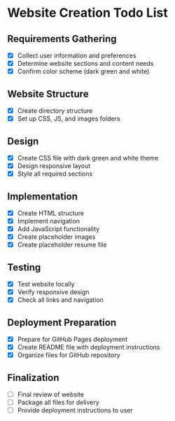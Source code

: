 # Website Creation Todo List

## Requirements Gathering
- [x] Collect user information and preferences
- [x] Determine website sections and content needs
- [x] Confirm color scheme (dark green and white)

## Website Structure
- [x] Create directory structure
- [x] Set up CSS, JS, and images folders

## Design
- [x] Create CSS file with dark green and white theme
- [x] Design responsive layout
- [x] Style all required sections

## Implementation
- [x] Create HTML structure
- [x] Implement navigation
- [x] Add JavaScript functionality
- [x] Create placeholder images
- [x] Create placeholder resume file

## Testing
- [x] Test website locally
- [x] Verify responsive design
- [x] Check all links and navigation

## Deployment Preparation
- [x] Prepare for GitHub Pages deployment
- [x] Create README file with deployment instructions
- [x] Organize files for GitHub repository

## Finalization
- [ ] Final review of website
- [ ] Package all files for delivery
- [ ] Provide deployment instructions to user

